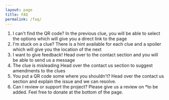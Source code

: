 ```yaml
---
layout: page
title: FAQ
permalink: /faq/
---
```



1. I can't find the QR code?
In the previous clue, you will be able to select the options which will give you a direct link to the page
2. I'm stuck on a clue?
There is a hint available for each clue and a spoiler which will give you the location of the next
3. I want to give feedback!
Head over to the contact section and you will be able to send us a message
4. The clue is misleading
Head over the contact us section to suggest amendments to the clues
5. You put a QR code some where you shouldn't?
Head over the contact us section and explain the issue and we can resolve.
6. Can I review or support the project?
Please give us a review on *to be added. Feel free to donate at the bottom of the page.
